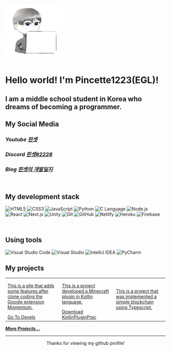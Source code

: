 <img src="profile.png" height="180">

<h1> Hello world! I'm Pincette1223(EGL)! </h1>

<h2>I am a middle school student in Korea who dreams of becoming a programmer.</h2>

<p>
  <h2>My Social Media</h2>
  <em>
    <h3>
    Youtube
      <a href="https://www.youtube.com/channel/UCy1rs9healcnL7izuNS8IkA">
        핀셋
      </a>
    </h3>
  </em>
  <em>
  <h3>
    Discord
    <a href="https://discord.com/users/782167918452146176">
      핀셋#2228
    </a>
  </h3>
  <h3>
    Blog
      <a href="https://pincette1223.github.io">
        핀셋의 개발일지
      </a>
    </h3>
    </em>
  </em>
</p>

<br />
<h2> My development stack </h2>

![HTML5](https://img.shields.io/badge/-HTML5-F05032.svg?&style=for-the-badge&logo=HTML5&logoColor=white)
![CSS3](https://img.shields.io/badge/-CSS3-007ACC.svg?&style=for-the-badge&logo=CSS3&logoColor=white)
![JavaScript](https://img.shields.io/badge/-JavaScript-F7DF1E.svg?&style=for-the-badge&logo=Javascript&logoColor=white)
![Python](https://img.shields.io/badge/-Python-3776AB.svg?&style=for-the-badge&logo=Python&logoColor=white)
![C Language](https://img.shields.io/badge/-C%20Language-A8B9CC.svg?&style=for-the-badge&logo=C&logoColor=white)
![Node.js](https://img.shields.io/badge/-Nodejs-43853d.svg?&style=for-the-badge&logo=Node.js&logoColor=white)
![React](https://img.shields.io/badge/-React-61DAFB.svg?style=for-the-badge&logo=React&logoColor=white)
![Next.js](https://img.shields.io/badge/-Nextjs-000000.svg?style=for-the-badge&logo=Next.js&logoColor=white)
![Unity](https://img.shields.io/badge/-Unity-FFFFFF.svg?style=for-the-badge&logo=Unity&logoColor=white)
![Git](https://img.shields.io/badge/-Git-F05032.svg?&style=for-the-badge&logo=Git&logoColor=white)
![GitHub](https://img.shields.io/badge/-GitHub-181717.svg?&style=for-the-badge&logo=GitHub&logoColor=white)
![Netlify](https://img.shields.io/badge/-Netlify-00C7B7.svg?&style=for-the-badge&logo=Netlify&logoColor=white)
![Heroku](https://img.shields.io/badge/-Heroku-430098.svg?&style=for-the-badge&logo=Heroku&logoColor=white)
![Firebase](https://img.shields.io/badge/-Firebase-FFCA28.svg?&style=for-the-badge&logo=Firebase&logoColor=white)

<br/>

<h2> Using tools </h2>

![Visual Studio Code](https://img.shields.io/badge/-Visual%20Studio%20Code-007ACC.svg?&style=for-the-badge&logo=VisualStudioCode&logoColor=white)
![Visual Studio](https://img.shields.io/badge/-Visual%20Studio-5C2D91.svg?style=for-the-badge&logo=VisualStudio&logoColor=white)
![IntelliJ IDEA](https://img.shields.io/badge/-IntelliJ%20IDEA-000000.svg?style=for-the-badge&logo=IntelliJIDEA&logoColor=white)
![PyCharm](https://img.shields.io/badge/-PyCharm-000000.svg?style=for-the-badge&logo=PyCharm&logoColor=white)

<h2>My projects</h2>
<table>
  <tbody>
    <tr>
      <td>
        <a href="https://github.com/Pincette1223/devels" title="devels">
          <p>This is a site that adds some features after clone coding the Google extension Momentum.</p>
        </a>
        <a href="https://pincette1223.github.io/devels/" title="Shortcut">Go To Devels</a>
      </td>
      <td>
        <a href="https://github.com/Pincette1223/KotlinPluginPrac" title="KotlinPluginPrac">
          <p>This is a project developed a Minecraft plugin in Kotlin language.</p>
        </a>
        <a href="https://github.com/Pincette1223/KotlinPluginPrac/releases/download/KotlinPluginPrac.jar/KotlinPluginPrac.jar" title="Download">Download KotlinPluginPrac</a>
      </td>
      <td>
        <a href="https://github.com/Pincette1223/blockchain" title="blockchain">
          <p>This is a project that was implemented a simple blockchain using Typescript.</p>
        </a>
      </td>
    </tr>
  </tbody>
</table>
<b><em><a href="https://github.com/Pincette1223?tab=repositories">More Projects...</a></em></b>

---

<p align="center">
  Thanks for viewing my github profile!
</p>
